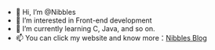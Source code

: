 - 👋 Hi, I’m @Nibbles
- 👀 I’m interested in Front-end development
- 🌱 I’m currently learning C, Java, and so on.
- 📫 You can click my website and know more：[Nibbles Blog](https://nibbles.cn/)

<!---
NibblesProject/NibblesProject is a ✨ special ✨ repository because its `README.md` (this file) appears on your GitHub profile.
You can click the Preview link to take a look at your changes.
--->
